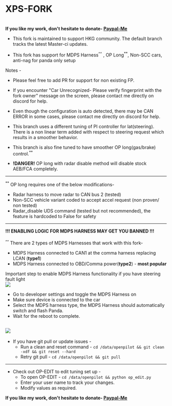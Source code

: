 
XPS-FORK
===========================================

<br>**If you like my work, don't hesitate to donate- [Paypal-Me](https://paypal.me/ARUNVARADARAJAN)** <br>

* This fork is maintained to support HKG community. The default branch tracks
the latest Master-ci updates.

* This fork has support for MDPS Harness<sup>^^</sup> , OP Long<sup>**</sup>, Non-SCC cars, anti-nag for panda only setup

Notes -

* Please feel free to add PR for support for non existing FP.

* If you encounter "Car Unrecognized- Please verify fingerprint with the fork owner"
  message on the screen, please contact me directly on discord for help.

* Even though the configuration is auto detected, there may be CAN ERROR in some cases,
please contact me directly on discord for help.

* This branch uses a different tuning of PI controller for lat(steering). There is a
non linear term added with respect to steering request which results in a smoother
behavior.

* This branch is also fine tuned to have smoother OP long(gas/brake) control.<sup>**</sup>

* **!DANGER!** OP long with radar disable method will disable stock AEB/FCA completely.

-----------------------------------------------------------
<sup>**</sup> OP long requires one of the below modifications-

* Radar harness to move radar to CAN bus 2 (tested)
* Non-SCC vehicle variant coded to accept accel request (non proven/ non tested)
* Radar_disable UDS command (tested but not recommended), the feature is hardcoded to False for safety

___________________________________________________________
**!!! ENABLING LOGIC FOR MDPS HARNESS MAY GET YOU BANNED !!!**
<br>
<br>
<sup>^^</sup> There are 2 types of MDPS Harnesses that work with this fork-

* MDPS Harness connected to CAN1 at the comma harness replacing LCAN (**type1**)
* MDPS Harness connected to OBD/Comma power(**type2**) - **most popular**

Important step to enable MDPS Harness functionality if you have steering fault light
<br>
[![](https://imgur.com/gVwuVJQ.png)](#)

* Go to developer settings and toggle the MDPS Harness on
* Make sure device is connected to the car
* Select the MDPS harness type, the MDPS Harness should automatically switch and flash Panda.
* Wait for the reboot to complete.

[![](https://imgur.com/K4QumwC.png)](#)
----------------------------------------------------------  

* If you have git pull or update issues -
  - Run a clean and reset command - `cd /data/openpilot && git clean -xdf && git reset --hard`
  - Retry git pull - `cd /data/openpilot && git pull`

___________________________________________________________

* Check out OP-EDIT to edit tuning set up -
  - To open OP-EDIT - `cd /data/openpilot && python op_edit.py`
  - Enter your user name to track your changes.
  - Modify values as required.

**If you like my work, don't hesitate to donate- [Paypal-Me](https://paypal.me/ARUNVARADARAJAN)**
